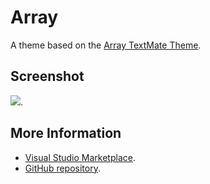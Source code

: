 # Array

A theme based on the [Array TextMate Theme](http://colorsublime.com/theme/Array).


## Screenshot
![](https://raw.githubusercontent.com/gerane/VSCodeThemes/master/gerane.Theme-Array/screenshot.PNG).


## More Information
* [Visual Studio Marketplace](https://marketplace.visualstudio.com/items/gerane.Theme-Array).
* [GitHub repository](https://github.com/gerane/VSCodeThemes).